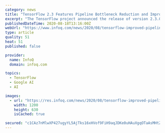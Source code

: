 ```yaml
---
category: news
title: "TensorFlow 2.3 Features Pipeline Bottleneck Reduction and Improved Preprocessing"
excerpt: "The TensorFlow project announced the release of version 2.3.0, featuring new mechanisms for reducing input pipeline bottlenecks, Keras layers for pre-processing, and memory profiling."
publishedDateTime: 2020-08-18T13:16:00Z
webUrl: "https://www.infoq.com/news/2020/08/tensorflow-improved-pipelines/"
type: article
quality: 51
heat: 51
published: false

provider:
  name: InfoQ
  domain: infoq.com

topics:
  - TensorFlow
  - Google AI
  - AI

images:
  - url: "https://res.infoq.com/news/2020/08/tensorflow-improved-pipelines/en/headerimage/tensorflow-improved-pipelines-1596991592701.jpg"
    width: 1200
    height: 630
    isCached: true

secured: "c1CAz7nMlwXP427ugyYL5AjTks16xHVof9FiH9aqJDKe0uHAuXgqOTaAsMHtZt1AgYE68j8YY6c6tIhuld9EheneZTeynOm9tSrlueKXtyegq3o8RRS36Lf0K/pPxNjM9ROeBnR6h3ws1//Pt4FZm+Lxj16ZgsecFIl6cK5q0amTYk5MzxrdgoYarukFhx8YMjXZPk1J88ozUuUWjqhqA25K9KKMUiEAnWexkz6j52pIG0Zlsuq6fuug+r588E3lNP2MerpdFh+iGzHST78YG/RqmBFDS+7gPuPvei22aW8HTM5kJ0AFpx9fAfdVTOqYU94VVUnAuTpO48irffRmxA==;ITP1PfJXCLOXYI/hbBt9eQ=="
---
```



